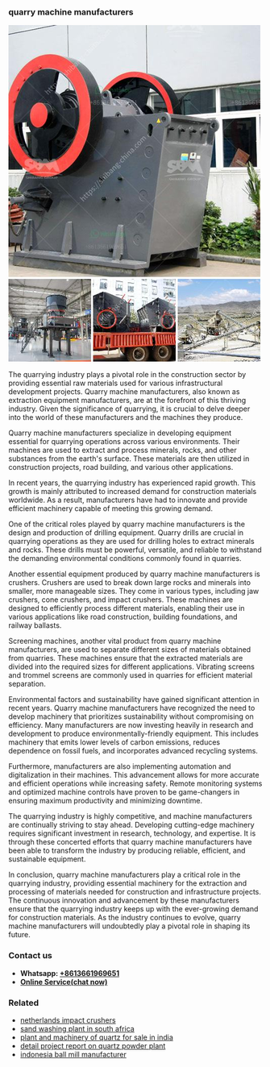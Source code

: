 <h3>quarry machine manufacturers</h3><img src='1708587236.jpg' alt=''><p>The quarrying industry plays a pivotal role in the construction sector by providing essential raw materials used for various infrastructural development projects. Quarry machine manufacturers, also known as extraction equipment manufacturers, are at the forefront of this thriving industry. Given the significance of quarrying, it is crucial to delve deeper into the world of these manufacturers and the machines they produce.</p><p>Quarry machine manufacturers specialize in developing equipment essential for quarrying operations across various environments. Their machines are used to extract and process minerals, rocks, and other substances from the earth's surface. These materials are then utilized in construction projects, road building, and various other applications.</p><p>In recent years, the quarrying industry has experienced rapid growth. This growth is mainly attributed to increased demand for construction materials worldwide. As a result, manufacturers have had to innovate and provide efficient machinery capable of meeting this growing demand.</p><p>One of the critical roles played by quarry machine manufacturers is the design and production of drilling equipment. Quarry drills are crucial in quarrying operations as they are used for drilling holes to extract minerals and rocks. These drills must be powerful, versatile, and reliable to withstand the demanding environmental conditions commonly found in quarries.</p><p>Another essential equipment produced by quarry machine manufacturers is crushers. Crushers are used to break down large rocks and minerals into smaller, more manageable sizes. They come in various types, including jaw crushers, cone crushers, and impact crushers. These machines are designed to efficiently process different materials, enabling their use in various applications like road construction, building foundations, and railway ballasts.</p><p>Screening machines, another vital product from quarry machine manufacturers, are used to separate different sizes of materials obtained from quarries. These machines ensure that the extracted materials are divided into the required sizes for different applications. Vibrating screens and trommel screens are commonly used in quarries for efficient material separation.</p><p>Environmental factors and sustainability have gained significant attention in recent years. Quarry machine manufacturers have recognized the need to develop machinery that prioritizes sustainability without compromising on efficiency. Many manufacturers are now investing heavily in research and development to produce environmentally-friendly equipment. This includes machinery that emits lower levels of carbon emissions, reduces dependence on fossil fuels, and incorporates advanced recycling systems.</p><p>Furthermore, manufacturers are also implementing automation and digitalization in their machines. This advancement allows for more accurate and efficient operations while increasing safety. Remote monitoring systems and optimized machine controls have proven to be game-changers in ensuring maximum productivity and minimizing downtime.</p><p>The quarrying industry is highly competitive, and machine manufacturers are continually striving to stay ahead. Developing cutting-edge machinery requires significant investment in research, technology, and expertise. It is through these concerted efforts that quarry machine manufacturers have been able to transform the industry by producing reliable, efficient, and sustainable equipment.</p><p>In conclusion, quarry machine manufacturers play a critical role in the quarrying industry, providing essential machinery for the extraction and processing of materials needed for construction and infrastructure projects. The continuous innovation and advancement by these manufacturers ensure that the quarrying industry keeps up with the ever-growing demand for construction materials. As the industry continues to evolve, quarry machine manufacturers will undoubtedly play a pivotal role in shaping its future.</p><h3>Contact us</h3><ul><li><strong>Whatsapp:&nbsp;<a href="https://wa.me/8613661969651">+8613661969651</a></strong></li><li><a href="https://swt.shibang-china.com/?git&amp;zhl&amp;quarry machine manufacturers"><strong>Online Service(chat now)</strong></a></li></ul><h3>Related</h3><ul><li><a href='netherlands impact crushers.md'>netherlands impact crushers</a></li><li><a href='sand washing plant in south africa.md'>sand washing plant in south africa</a></li><li><a href='plant and machinery of quartz for sale in india.md'>plant and machinery of quartz for sale in india</a></li><li><a href='detail project report on quartz powder plant.md'>detail project report on quartz powder plant</a></li><li><a href='indonesia ball mill manufacturer.md'>indonesia ball mill manufacturer</a></li></ul>